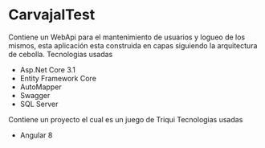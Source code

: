 # CarvajalTest

Contiene un WebApi para el mantenimiento de usuarios y logueo de los mismos, esta aplicación esta construida en capas siguiendo la arquitectura de cebolla.
Tecnologias usadas
* Asp.Net Core 3.1
* Entity Framework Core
* AutoMapper
* Swagger
* SQL Server

Contiene un proyecto el cual es un juego de Triqui
Tecnologias usadas
* Angular 8
